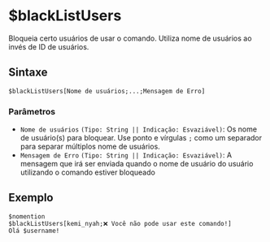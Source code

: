 # $blackListUsers
Bloqueia certo usuários de usar o comando. Utiliza nome de usuários ao invés de ID de usuários.

## Sintaxe
```
$blackListUsers[Nome de usuários;...;Mensagem de Erro]
```

### Parâmetros
- `Nome de usuários` `(Tipo: String || Indicação: Esvaziável)`: Os nome de usuário(s) para bloquear. Use ponto e vírgulas `;` como um separador para separar múltiplos nome de usuários.
- `Mensagem de Erro` `(Tipo: String || Indicação: Esvaziável)`: A mensagem que irá ser enviada quando o nome de usuário do usuário utilizando o comando estiver bloqueado

## Exemplo
```
$nomention
$blackListUsers[kemi_nyah;❌ Você não pode usar este comando!]
Olá $username!
```
